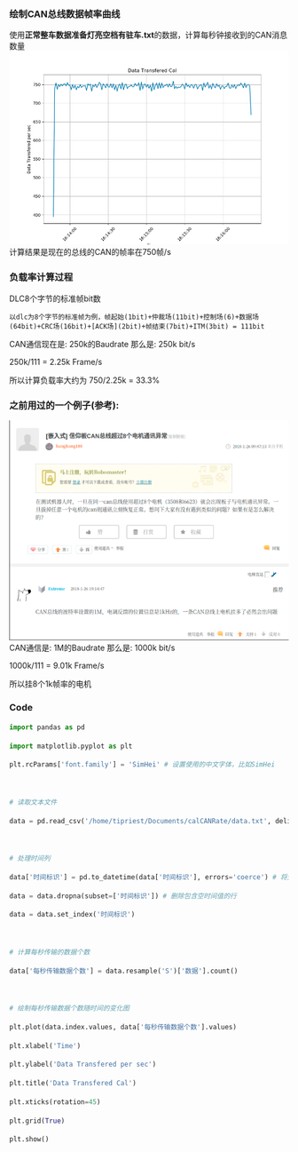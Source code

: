 ### 绘制CAN总线数据帧率曲线
使用**正常整车数据准备灯亮空档有驻车.txt**的数据，计算每秒钟接收到的CAN消息数量
![Alt text](image/image.png)
计算结果是现在的总线的CAN的帧率在750帧/s


### 负载率计算过程
DLC8个字节的标准帧bit数
```
以dlc为8个字节的标准帧为例，帧起始(1bit)+仲裁场(11bit)+控制场(6)+数据场(64bit)+CRC场(16bit)+[ACK场](2bit)+帧结束(7bit)+ITM(3bit) = 111bit
```
CAN通信现在是: 250k的Baudrate
那么是: 
250k bit/s

250k/111 = 2.25k Frame/s

所以计算负载率大约为 750/2.25k = 33.3%


### 之前用过的一个例子(参考):
![Alt text](image/image2.png)
CAN通信是: 1M的Baudrate
那么是: 
1000k bit/s

1000k/111 = 9.01k Frame/s

所以挂8个1k帧率的电机

### Code
```Python
import pandas as pd

import matplotlib.pyplot as plt

plt.rcParams['font.family'] = 'SimHei' # 设置使用的中文字体，比如SimHei

  

# 读取文本文件

data = pd.read_csv('/home/tipriest/Documents/calCANRate/data.txt', delimiter='\t', encoding='gbk')

  

# 处理时间列

data['时间标识'] = pd.to_datetime(data['时间标识'], errors='coerce') # 将无效的时间值转换为NaT

data = data.dropna(subset=['时间标识']) # 删除包含空时间值的行

data = data.set_index('时间标识')

  

# 计算每秒传输的数据个数

data['每秒传输数据个数'] = data.resample('S')['数据'].count()

  

# 绘制每秒传输数据个数随时间的变化图

plt.plot(data.index.values, data['每秒传输数据个数'].values)

plt.xlabel('Time')

plt.ylabel('Data Transfered per sec')

plt.title('Data Transfered Cal')

plt.xticks(rotation=45)

plt.grid(True)

plt.show()
```